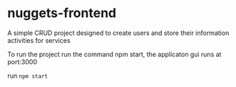# nuggets-frontend
A simple CRUD project designed to  create users and  store their information activities for services

To run the project run the command npm start, the applicaton gui runs at port:3000

run `npm start`
